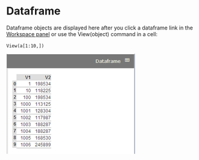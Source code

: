 # Dataframe

Dataframe objects are displayed here after you click a dataframe link in the [Workspace panel](#workspace) or use the View(object) command in a cell:

    View(a[1:10,])

![Dataframe Section in the Right Windowshade Panel](img/dataframe.png)


